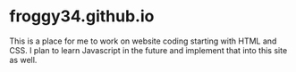 # froggy34.github.io

This is a place for me to work on website coding starting with HTML and CSS.
I plan to learn Javascript in the future and implement that into this site as well.
